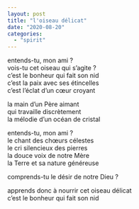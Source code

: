 ```yaml
---
layout: post
title: "l'oiseau délicat"
date: "2020-08-20"
categories:
  - "spirit"
---
```


entends-tu, mon ami ?  
vois-tu cet oiseau qui s’agite ?  
c’est le bonheur qui fait son nid  
c’est la paix avec ses étincelles  
c’est l’éclat d’un cœur croyant  

la main d’un Père aimant  
qui travaille discrètement  
la mélodie d’un océan de cristal  

entends-tu, mon ami ?  
le chant des chœurs célestes  
le cri silencieux des pierres  
la douce voix de notre Mère  
la Terre et sa nature généreuse  

comprends-tu le désir de notre Dieu ?  

apprends donc à nourrir cet oiseau délicat  
c’est le bonheur qui fait son nid  
